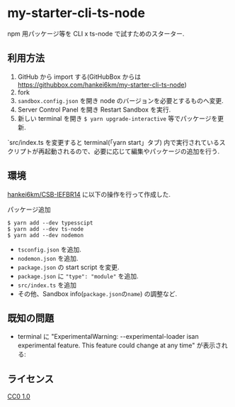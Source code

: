 # my-starter-cli-ts-node

npm 用パッケージ等を CLI x ts-node で試すためのスターター.

## 利用方法

1. GitHub から import する(GitHubBox からは https://githubbox.com/hankei6km/my-starter-cli-ts-node)
1. fork
1. `sandbox.config.json` を開き node のバージョンを必要とするものへ変更.
1. Server Control Panel を開き Restart Sandbox を実行.
1. 新しい terminal を開き `$ yarn upgrade-interactive` 等でパッケージを更新.

`src/index.ts を変更すると terminal(「yarn start」タブ) 内で実行されているスクリプトが再起動されるので、必要に応じて編集やパッケージの追加を行う.

## 環境

[hankei6km/CSB-IEFBR14](https://github.com/hankei6km/CSB-IEFBR14) に以下の操作を行って作成した.

パッケージ追加

```
$ yarn add --dev typesscipt
$ yarn add --dev ts-node
$ yarn add --dev nodemon
```

- `tsconfig.json` を追加.
- `nodemon.json` を追加.
- `package.json` の start script を変更.
- `package.json` に `"type": "module"` を追加.
- `src/index.ts` を追加
- その他、Sandbox info(`package.json`の`name`) の調整など.

## 既知の問題

- terminal に "ExperimentalWarning: --experimental-loader isan experimental feature. This feature could change at any time" が表示される:

## ライセンス

[CC0 1.0](http://creativecommons.org/publicdomain/zero/1.0/deed.ja)
